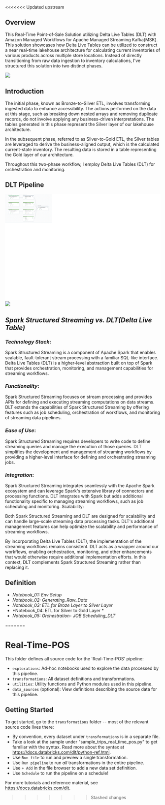 <<<<<<< Updated upstream
## Overview
This  Real-Time Point-of-Sale Solution utilizing Delta Live Tables (DLT) with Amazon Managed Workflows for Apache Managed Streaming Kafka(MSK). This solution showcases how Delta Live Tables can be utilized to construct a near real-time lakehouse architecture for calculating current inventories of various products across multiple store locations. Instead of directly transitioning from raw data ingestion to inventory calculations, I've structured this solution into two distinct phases.


<img src='https://brysmiwasb.blob.core.windows.net/demos/images/pos_dlt_pipeline_UPDATED.png' width=800>

## Introduction
The initial phase, known as Bronze-to-Silver ETL, involves transforming ingested data to enhance accessibility. The actions performed on the data at this stage, such as breaking down nested arrays and removing duplicate records, do not involve applying any business-driven interpretations. The tables generated in this phase represent the Silver layer of our lakehouse architecture.

In the subsequent phase, referred to as Silver-to-Gold ETL, the Silver tables are leveraged to derive the business-aligned output, which is the calculated current-state inventory. The resulting data is stored in a table representing the Gold layer of our architecture.

Throughout this two-phase workflow, I employ Delta Live Tables (DLT) for orchestration and monitoring.

## DLT Pipeline
![image info](Doc/DTL_Piepline.png)![](path)

## *Spark Structured Streaming vs. DLT(Delta Live Table)*

### *Technology Stack*:

Spark Structured Streaming is a component of Apache Spark that enables scalable, fault-tolerant stream processing with a familiar SQL-like interface.
Delta Live Tables (DLT) is a higher-level abstraction built on top of Spark that provides orchestration, monitoring, and management capabilities for streaming workflows.

### *Functionality*:
Spark Structured Streaming focuses on stream processing and provides APIs for defining and executing streaming computations on data streams.
DLT extends the capabilities of Spark Structured Streaming by offering features such as job scheduling, orchestration of workflows, and monitoring of streaming data pipelines.

### *Ease of Use*:
Spark Structured Streaming requires developers to write code to define streaming queries and manage the execution of those queries.
DLT simplifies the development and management of streaming workflows by providing a higher-level interface for defining and orchestrating streaming jobs.

### *Integration*:
Spark Structured Streaming integrates seamlessly with the Apache Spark ecosystem and can leverage Spark's extensive library of connectors and processing functions.
DLT integrates with Spark but adds additional functionality specific to managing streaming workflows, such as job scheduling and monitoring.
Scalability:

Both Spark Structured Streaming and DLT are designed for scalability and can handle large-scale streaming data processing tasks.
DLT's additional management features can help optimize the scalability and performance of streaming workflows.

By incorporating Delta Live Tables (DLT), the implementation of the streaming workflows remains consistent. DLT acts as a wrapper around our workflows, enabling orchestration, monitoring, and other enhancements that would otherwise require additional implementation efforts. In this context, DLT complements Spark Structured Streaming rather than replacing it. 

## Definition

* *Notebook_01: Env Setup*
* *Notebook_02: Generating_Raw_Data*
* *Notebook_03: ETL for Broze Layer to Silver Layer*
* *Notebook_04: ETL for Silver to Gold Layer *
* *Notebook_05: Orchestration- JOB Scheduling_DLT*






=======
# Real-Time-POS

This folder defines all source code for the 'Real-Time-POS' pipeline:

- `explorations`: Ad-hoc notebooks used to explore the data processed by this pipeline.
- `transformations`: All dataset definitions and transformations.
- `utilities`: Utility functions and Python modules used in this pipeline.
- `data_sources` (optional): View definitions describing the source data for this pipeline.

## Getting Started

To get started, go to the `transformations` folder -- most of the relevant source code lives there:

* By convention, every dataset under `transformations` is in a separate file.
* Take a look at the sample under "sample_trips_real_time_pos.py" to get familiar with the syntax.
  Read more about the syntax at https://docs.databricks.com/dlt/python-ref.html.
* Use `Run file` to run and preview a single transformation.
* Use `Run pipeline` to run _all_ transformations in the entire pipeline.
* Use `+ Add` in the file browser to add a new data set definition.
* Use `Schedule` to run the pipeline on a schedule!

For more tutorials and reference material, see https://docs.databricks.com/dlt.
>>>>>>> Stashed changes
